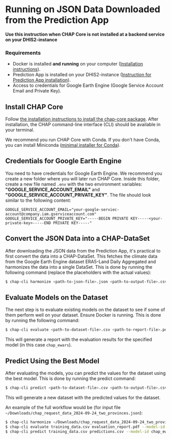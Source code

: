 # Running on JSON Data Downloaded from the Prediction App

**Use this instruction when CHAP Core is not installed at a backend service on your DHIS2-instance**

### Requirements
- Docker is installed **and running** on your computer ([Installation instructions](https://docs.docker.com/get-started/get-docker/)).
- Prediction App is installed on your DHIS2-instance ([Instruction for Prediction App installation](https://github.com/dhis2/prediction-app)).
- Access to credentials for Google Earth Engine (Google Service Account Email and Private Key).

## Install CHAP Core

Follow [the installation instructions to install the chap-core package](../installation/chap-core-setup). After installation, the CHAP command-line interface (CLI) should be available in your terminal.

We recommend you run CHAP Core with Conda. If you don't have Conda, you can install Miniconda 
([minimal installer for Conda](https://docs.anaconda.com/miniconda/#latest-miniconda-installer-links)).

## Credentials for Google Earth Engine

You need to have credentials for Google Earth Engine. We recommend you create a new folder where you will later run CHAP Core. Inside 
this folder, create a new file named `.env` with the two environment variables: **"GOOGLE_SERVICE_ACCOUNT_EMAIL"** and **"GOOGLE_SERVICE_ACCOUNT_PRIVATE_KEY"**. The file should look similar to the following content:

    GOOGLE_SERVICE_ACCOUNT_EMAIL="your-google-serviec-account@company.iam.gserviceaccount.com"
    GOOGLE_SERVICE_ACCOUNT_PRIVATE_KEY="-----BEGIN PRIVATE KEY-----<your-private-key>-----END PRIVATE KEY-----"

## Convert the JSON Data into a CHAP-DataSet

After downloading the JSON data from the Prediction App, it's practical to first convert the data into a CHAP-DataSet. This 
fetches the climate data from the Google Earth Engine dataset ERA5-Land Daily Aggregated and harmonizes the data into a single DataSet. 
This is done by running the following command (replace the placeholders with the actual values):

```bash
$ chap-cli harmonize <path-to-json-file>.json <path-to-output-file>.csv
```

## Evaluate Models on the Dataset

The next step is to evaluate existing models on the dataset to see if some of them perform well on your dataset. Ensure Docker is running. 
This is done by running the following command:

```bash
$ chap-cli evaluate <path-to-dataset-file>.csv <path-to-report-file>.pdf --model-id chap_ewars
```

This will generate a report with the evaluation results for the specified model (in this case `chap_ewars`).

## Predict Using the Best Model

After evaluating the models, you can predict the values for the dataset using the best model. This is done by running the 
predict command:

```bash
$ chap-cli predict <path-to-dataset-file>.csv <path-to-output-file>.csv --model-id chap_ewars --do-summary
```

This will generate a new dataset with the predicted values for the dataset.

An example of the full workflow would be (for input file `~/Downloads/chap_request_data_2024-09-24_two_provinces.json`):

```bash
$ chap-cli harmonize ~/Downloads/chap_request_data_2024-09-24_two_provinces.json training_data.csv
$ chap-cli evaluate training_data.csv evaluation_report.pdf --model-id chap_ewars
$ chap-cli predict training_data.csv predictions.csv --model-id chap_ewars --do-summary
```
